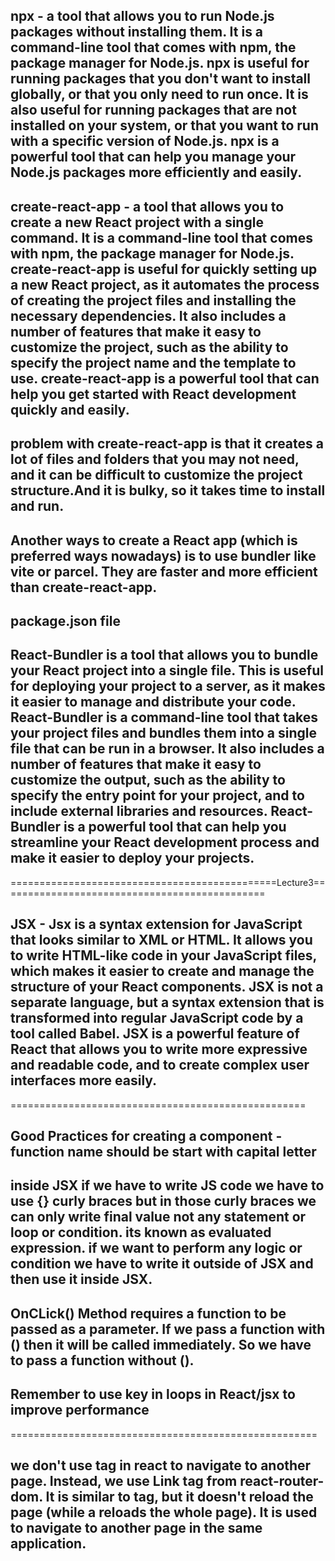 ## npx - a tool that allows you to run Node.js packages without installing them. It is a command-line tool that comes with npm, the package manager for Node.js. npx is useful for running packages that you don't want to install globally, or that you only need to run once. It is also useful for running packages that are not installed on your system, or that you want to run with a specific version of Node.js. npx is a powerful tool that can help you manage your Node.js packages more efficiently and easily.

## create-react-app - a tool that allows you to create a new React project with a single command. It is a command-line tool that comes with npm, the package manager for Node.js. create-react-app is useful for quickly setting up a new React project, as it automates the process of creating the project files and installing the necessary dependencies. It also includes a number of features that make it easy to customize the project, such as the ability to specify the project name and the template to use. create-react-app is a powerful tool that can help you get started with React development quickly and easily.

## problem with create-react-app is that it creates a lot of files and folders that you may not need, and it can be difficult to customize the project structure.And it is bulky, so it takes time to install and run.

## Another ways to create a React app (which is preferred ways nowadays) is to use bundler like vite or parcel. They are faster and more efficient than create-react-app.

## package.json file

## React-Bundler is a tool that allows you to bundle your React project into a single file. This is useful for deploying your project to a server, as it makes it easier to manage and distribute your code. React-Bundler is a command-line tool that takes your project files and bundles them into a single file that can be run in a browser. It also includes a number of features that make it easy to customize the output, such as the ability to specify the entry point for your project, and to include external libraries and resources. React-Bundler is a powerful tool that can help you streamline your React development process and make it easier to deploy your projects.

==============================================Lecture3==============================================

## JSX - Jsx is a syntax extension for JavaScript that looks similar to XML or HTML. It allows you to write HTML-like code in your JavaScript files, which makes it easier to create and manage the structure of your React components. JSX is not a separate language, but a syntax extension that is transformed into regular JavaScript code by a tool called Babel. JSX is a powerful feature of React that allows you to write more expressive and readable code, and to create complex user interfaces more easily.

===================================================

## Good Practices for creating a component - function name should be start with capital letter

## inside JSX if we have to write JS code we have to use {} curly braces but in those curly braces we can only write final value not any statement or loop or condition. its known as evaluated expression. if we want to perform any logic or condition we have to write it outside of JSX and then use it inside JSX.

## OnCLick() Method requires a function to be passed as a parameter. If we pass a function with () then it will be called immediately. So we have to pass a function without ().

## Remember to use key in loops in React/jsx to improve performance

=====================================================

## we don't use <a> tag in react to navigate to another page. Instead, we use Link tag from react-router-dom. It is similar to <a> tag, but it doesn't reload the page (while a reloads the whole page). It is used to navigate to another page in the same application.
